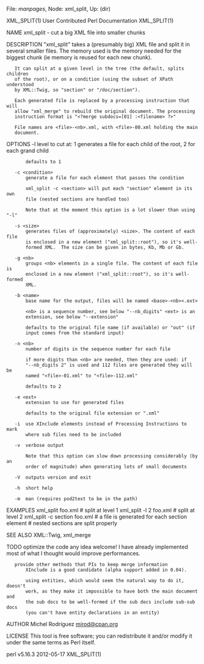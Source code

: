 File: *manpages*,  Node: xml_split,  Up: (dir)

XML_SPLIT(1)          User Contributed Perl Documentation         XML_SPLIT(1)



NAME
         xml_split - cut a big XML file into smaller chunks

DESCRIPTION
       "xml_split" takes a (presumably big) XML file and split it in several
       smaller files. The memory used is the memory needed for the biggest
       chunk (ie memory is reused for each new chunk).

       It can split at a given level in the tree (the default, splits children
       of the root), or on a condition (using the subset of XPath understood
       by XML::Twig, so "section" or "/doc/section").

       Each generated file is replaced by a processing instruction that will
       allow "xml_merge" to rebuild the original document. The processing
       instruction format is "<?merge subdocs=[01] :<filename> ?>"

       File names are <file>-<nb>.xml, with <file>-00.xml holding the main
       document.

OPTIONS
       -l <level>
           level to cut at: 1 generates a file for each child of the root, 2
           for each grand child

           defaults to 1

       -c <condition>
           generate a file for each element that passes the condition

           xml_split -c <section> will put each "section" element in its own
           file (nested sections are handled too)

           Note that at the moment this option is a lot slower than using "-l"

       -s <size>
           generates files of (approximately) <size>. The content of each file
           is enclosed in a new element ("xml_split::root"), so it's well-
           formed XML.  The size can be given in bytes, Kb, Mb or Gb.

       -g <nb>
           groups <nb> elements in a single file. The content of each file is
           enclosed in a new element ("xml_split::root"), so it's well-formed
           XML.

       -b <name>
           base name for the output, files will be named <base>-<nb><.ext>

           <nb> is a sequence number, see below "--nb_digits" <ext> is an
           extension, see below "--extension"

           defaults to the original file name (if available) or "out" (if
           input comes from the standard input)

       -n <nb>
           number of digits in the sequence number for each file

           if more digits than <nb> are needed, then they are used: if
           "--nb_digits 2" is used and 112 files are generated they will be
           named "<file>-01.xml" to "<file>-112.xml"

           defaults to 2

       -e <ext>
           extension to use for generated files

           defaults to the original file extension or ".xml"

       -i  use XInclude elements instead of Processing Instructions to mark
           where sub files need to be included

       -v  verbose output

           Note that this option can slow down processing considerably (by an
           order of magnitude) when generating lots of small documents

       -V  outputs version and exit

       -h  short help

       -m  man (requires pod2text to be in the path)

EXAMPLES
         xml_split foo.xml             # split at level 1
         xml_split -l 2 foo.xml        # split at level 2
         xml_split -c section foo.xml  # a file is generated for each section element
                                       # nested sections are split properly

SEE ALSO
       XML::Twig, xml_merge

TODO
       optimize the code
           any idea welcome! I have already implemented most of what I thought
           would improve performances.

       provide other methods that PIs to keep merge information
           XInclude is a good candidate (alpha support added in 0.04).

           using entities, which would seem the natural way to do it, doesn't
           work, as they make it impossible to have both the main document and
           the sub docs to be well-formed if the sub docs include sub-sub docs
           (you can't have entity declarations in an entity)

AUTHOR
       Michel Rodriguez <mirod@cpan.org>

LICENSE
       This tool is free software; you can redistribute it and/or modify it
       under the same terms as Perl itself.



perl v5.16.3                      2012-05-17                      XML_SPLIT(1)
